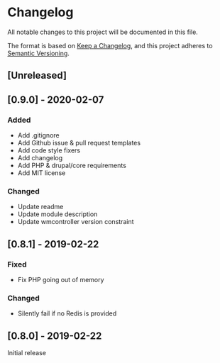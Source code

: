 # Changelog
All notable changes to this project will be documented in this file.

The format is based on [Keep a Changelog](https://keepachangelog.com/en/1.0.0/),
and this project adheres to [Semantic Versioning](https://semver.org/spec/v2.0.0.html).

## [Unreleased]

## [0.9.0] - 2020-02-07
### Added
- Add .gitignore
- Add Github issue & pull request templates
- Add code style fixers
- Add changelog
- Add PHP & drupal/core requirements
- Add MIT license

### Changed
- Update readme
- Update module description
- Update wmcontroller version constraint

## [0.8.1] - 2019-02-22
### Fixed
- Fix PHP going out of memory

### Changed
- Silently fail if no Redis is provided

## [0.8.0] - 2019-02-22
Initial release
